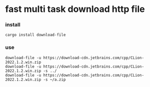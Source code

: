 # fast multi task download http file

### install
``` shell
cargo install download-file
```

### use
```shell
download-file -u https://download-cdn.jetbrains.com/cpp/CLion-2022.1.2.win.zip
download-file -u https://download-cdn.jetbrains.com/cpp/CLion-2022.1.2.win.zip -s ../
download-file -u https://download-cdn.jetbrains.com/cpp/CLion-2022.1.2.win.zip -s ~/a.zip

```
